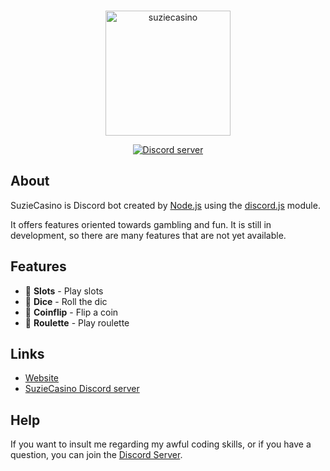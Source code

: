 <div align="center">
	<br />
	<p>
		<a href="https://casino.jasperhdb.com/"><img src="https://jasperhdb.com/assets/suzie.PNG" width="200" alt="suziecasino" /></a>
	</p>
	<p>
		<a href="https://discord.gg/XJ2WRThBG7"><img src="https://img.shields.io/discord/1050800798247948318?color=5865F2&logo=discord&logoColor=white" alt="Discord server" /></a>
	</p>
</div>

## About

SuzieCasino is Discord bot created by  [Node.js](https://nodejs.org) using the [discord.js](https://nodejs.org) module.

It offers features oriented towards gambling and fun. It is still in development, so there are many features that are not yet available.

## Features

- 🎰  **Slots** - Play slots
- 🎲  **Dice** - Roll the dic
- 🎰  **Coinflip** - Flip a coin
- 🎰  **Roulette** - Play roulette

## Links

- [Website][website]
- [SuzieCasino Discord server][discord]

## Help

If you want to insult me regarding my awful coding skills, or if you have a question, you can join the [Discord Server][discord].

[website]: https://casino.jasperhdb.com/
[discord]: https://discord.gg/djs